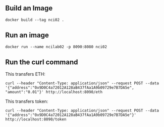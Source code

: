 ## Build an Image ##

```docker build --tag nci02 .```


## Run an image ##

```docker run --name ncilab02 -p 8090:8080 nci02```

## Run the curl command ##

This transfers ETH:

```curl --header "Content-Type: application/json" --request POST --data '{"address":"0x9D0C4a72012A128aB437fAa1A9b09729e7B7DA5e", "amount":"0.01"}' http://localhost:8090/eth```

This transfers token:

```curl --header "Content-Type: application/json" --request POST --data '{"address":"0x9D0C4a72012A128aB437fAa1A9b09729e7B7DA5e"}' http://localhost:8090/token```

